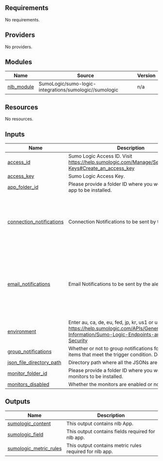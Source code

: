 ## Requirements

No requirements.

## Providers

No providers.

## Modules

| Name | Source | Version |
|------|--------|---------|
| <a name="module_nlb_module"></a> [nlb\_module](#module\_nlb\_module) | SumoLogic/sumo-logic-integrations/sumologic//sumologic | n/a |

## Resources

No resources.

## Inputs

| Name | Description | Type | Default | Required |
|------|-------------|------|---------|:--------:|
| <a name="input_access_id"></a> [access\_id](#input\_access\_id) | Sumo Logic Access ID. Visit https://help.sumologic.com/Manage/Security/Access-Keys#Create_an_access_key | `string` | n/a | yes |
| <a name="input_access_key"></a> [access\_key](#input\_access\_key) | Sumo Logic Access Key. | `string` | n/a | yes |
| <a name="input_app_folder_id"></a> [app\_folder\_id](#input\_app\_folder\_id) | Please provide a folder ID where you would like the app to be installed. | `string` | `""` | no |
| <a name="input_connection_notifications"></a> [connection\_notifications](#input\_connection\_notifications) | Connection Notifications to be sent by the alert. | <pre>list(object(<br/>    {<br/>      connection_type       = string,<br/>      connection_id         = string,<br/>      payload_override      = string,<br/>      run_for_trigger_types = list(string)<br/>    }<br/>  ))</pre> | n/a | yes |
| <a name="input_email_notifications"></a> [email\_notifications](#input\_email\_notifications) | Email Notifications to be sent by the alert. | <pre>list(object(<br/>    {<br/>      connection_type       = string,<br/>      recipients            = list(string),<br/>      subject               = string,<br/>      time_zone             = string,<br/>      message_body          = string,<br/>      run_for_trigger_types = list(string)<br/>    }<br/>  ))</pre> | n/a | yes |
| <a name="input_environment"></a> [environment](#input\_environment) | Enter au, ca, de, eu, fed, jp, kr, us1 or us2. Visit https://help.sumologic.com/APIs/General-API-Information/Sumo-Logic-Endpoints-and-Firewall-Security | `string` | n/a | yes |
| <a name="input_group_notifications"></a> [group\_notifications](#input\_group\_notifications) | Whether or not to group notifications for individual items that meet the trigger condition. Defaults to true. | `bool` | `true` | no |
| <a name="input_json_file_directory_path"></a> [json\_file\_directory\_path](#input\_json\_file\_directory\_path) | Directory path where all the JSONs are present. | `string` | n/a | yes |
| <a name="input_monitor_folder_id"></a> [monitor\_folder\_id](#input\_monitor\_folder\_id) | Please provide a folder ID where you would like the monitors to be installed. | `string` | `""` | no |
| <a name="input_monitors_disabled"></a> [monitors\_disabled](#input\_monitors\_disabled) | Whether the monitors are enabled or not? | `bool` | `true` | no |

## Outputs

| Name | Description |
|------|-------------|
| <a name="output_sumologic_content"></a> [sumologic\_content](#output\_sumologic\_content) | This output contains nlb App. |
| <a name="output_sumologic_field"></a> [sumologic\_field](#output\_sumologic\_field) | This output contains fields required for nlb app. |
| <a name="output_sumologic_metric_rules"></a> [sumologic\_metric\_rules](#output\_sumologic\_metric\_rules) | This output contains metric rules required for nlb app. |
